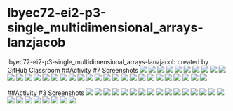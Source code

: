 # lbyec72-ei2-p3-single_multidimensional_arrays-lanzjacob
lbyec72-ei2-p3-single_multidimensional_arrays-lanzjacob created by GitHub Classroom
##Activity #7 Screenshots
![](1A.PNG)
![](2A.PNG)
![](3A.PNG)
![](4A.PNG)
![](5A.PNG)
![](6AA.PNG)
![](7A.1.PNG)
![](8A.PNG)
![](9A.PNG)
![](10A.PNG)
![](11A.PNG)
![](12A.PNG)
![](13A.PNG)
![](14A.PNG)
![](15A.PNG)
![](16A.PNG)
![](17A.PNG)
![](18A.PNG)
![](19A.PNG)
![](20A.PNG)
![](21A.PNG)
![](22A.PNG)
![](23A.PNG)
![](24A.PNG)
![](25A.PNG)
![](26A.PNG)
![](27A.PNG)
![](28A.PNG)
![](29A.PNG)
![](30A.PNG)
![](31A.PNG)
![](32A.PNG)
![](33A.PNG)

##Activity #3 Screenshots
![](1.PNG)
![](2.PNG)
![](3.PNG)
![](4.PNG)
![](5.PNG)
![](6.PNG)
![](7.1.PNG)
![](8.PNG)
![](9.PNG)
![](10.PNG)
![](11.PNG)
![](12.PNG)
![](13.PNG)
![](14.PNG)
![](15.PNG)
![](16.PNG)
![](17.PNG)
![](18.PNG)
![](19.PNG)
![](20.PNG)
![](21.PNG)
![](22.1.PNG)
![](23.PNG)
![](24.PNG)
